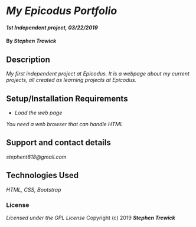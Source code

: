 # _My Epicodus Portfolio_

#### _1st Independent project, 03/22/2019_

#### By _**Stephen Trewick**_

## Description

_My first independent project at Epicodus. It is a webpage about my current projects, all created as learning projects at Epicodus._

## Setup/Installation Requirements

* _Load the web page_

_You need a web browser that can handle HTML_


## Support and contact details

_stephent818@gmail.com_

## Technologies Used

_HTML, CSS, Bootstrap_

### License
*Licensed under the GPL License*
Copyright (c) 2019 **_Stephen Trewick_**
